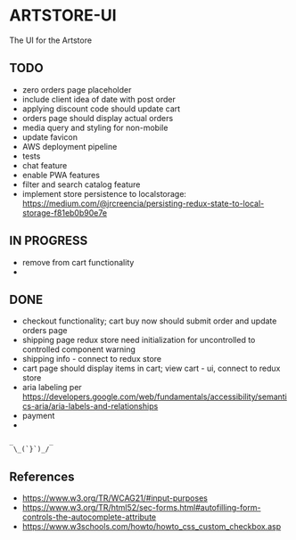 # ARTSTORE-UI
The UI for the Artstore


## TODO
* zero orders page placeholder
* include client idea of date with post order
* applying discount code should update cart
* orders page should display actual orders
* media query and styling for non-mobile
* update favicon
* AWS deployment pipeline
* tests
* chat feature
* enable PWA features
* filter and search catalog feature
* implement store persistence to localstorage: https://medium.com/@jrcreencia/persisting-redux-state-to-local-storage-f81eb0b90e7e


## IN PROGRESS
* remove from cart functionality
* 

## DONE
* checkout functionality; cart buy now should submit order and update orders page
* shipping page redux store need initialization for uncontrolled to controlled component warning
* shipping info - connect to redux store
* cart page should display items in cart; view cart - ui, connect to redux store
* aria labeling per https://developers.google.com/web/fundamentals/accessibility/semantics-aria/aria-labels-and-relationships
* payment
* 



    _         _
     \_(`}`)_/


## References
* https://www.w3.org/TR/WCAG21/#input-purposes
* https://www.w3.org/TR/html52/sec-forms.html#autofilling-form-controls-the-autocomplete-attribute
* https://www.w3schools.com/howto/howto_css_custom_checkbox.asp
